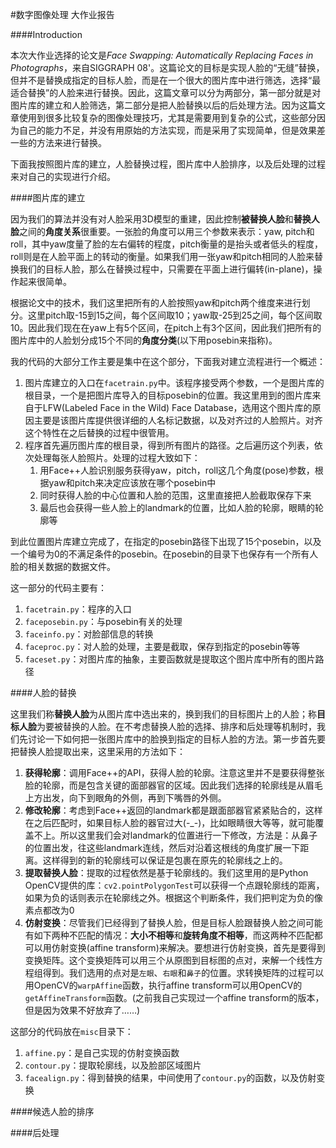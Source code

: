 #数字图像处理 大作业报告

####Introduction

本次大作业选择的论文是*Face Swapping: Automatically Replacing Faces in Photographs*，来自SIGGRAPH 08'。这篇论文的目标是实现人脸的“无缝”替换，但并不是替换成指定的目标人脸，而是在一个很大的图片库中进行筛选，选择“最适合替换”的人脸来进行替换。因此，这篇文章可以分为两部分，第一部分就是对图片库的建立和人脸筛选，第二部分是把人脸替换以后的后处理方法。因为这篇文章使用到很多比较复杂的图像处理技巧，尤其是需要用到复杂的公式，这些部分因为自己的能力不足，并没有用原始的方法实现，而是采用了实现简单，但是效果差一些的方法来进行替换。

下面我按照图片库的建立，人脸替换过程，图片库中人脸排序，以及后处理的过程来对自己的实现进行介绍。

####图片库的建立

因为我们的算法并没有对人脸采用3D模型的重建，因此控制**被替换人脸**和**替换人脸**之间的**角度关系**很重要。一张脸的角度可以用三个参数来表示：yaw, pitch和roll，其中yaw度量了脸的左右偏转的程度，pitch衡量的是抬头或者低头的程度，roll则是在人脸平面上的转动的衡量。如果我们用一张yaw和pitch相同的人脸来替换我们的目标人脸，那么在替换过程中，只需要在平面上进行偏转(in-plane)，操作起来很简单。

根据论文中的技术，我们这里把所有的人脸按照yaw和pitch两个维度来进行划分。这里pitch取-15到15之间，每个区间取10；yaw取-25到25之间，每个区间取10。因此我们现在在yaw上有5个区间，在pitch上有3个区间，因此我们把所有的图片库中的人脸划分成15个不同的**角度分类**(以下用posebin来指称)。

我的代码的大部分工作主要是集中在这个部分，下面我对建立流程进行一个概述：

1. 图片库建立的入口在`facetrain.py`中。该程序接受两个参数，一个是图片库的根目录，一个是把图片库导入的目标posebin的位置。我这里用到的图片库来自于LFW(Labeled Face in the Wild) Face Database，选用这个图片库的原因主要是该图片库提供很详细的人名标记数据，以及对齐过的人脸照片。对齐这个特性在之后替换的过程中很管用。
2. 程序首先遍历图片库的根目录，得到所有图片的路径。之后遍历这个列表，依次处理每张人脸照片。处理的过程大致如下：
    1. 用Face++人脸识别服务获得yaw，pitch，roll这几个角度(pose)参数，根据yaw和pitch来决定应该放在哪个posebin中
    2. 同时获得人脸的中心位置和人脸的范围，这里直接把人脸截取保存下来
    3. 最后也会获得一些人脸上的landmark的位置，比如人脸的轮廓，眼睛的轮廓等

到此位置图片库建立完成了，在指定的posebin路径下出现了15个posebin，以及一个编号为0的不满足条件的posebin。在posebin的目录下也保存有一个所有人脸的相关数据的数据文件。

这一部分的代码主要有：

1. `facetrain.py`：程序的入口
2. `faceposebin.py`：与posebin有关的处理
3. `faceinfo.py`：对脸部信息的转换
4. `faceproc.py`：对人脸的处理，主要是截取，保存到指定的posebin等等
5. `faceset.py`：对图片库的抽象，主要函数就是提取这个图片库中所有的图片路径

####人脸的替换

这里我们称**替换人脸**为从图片库中选出来的，换到我们的目标图片上的人脸；称**目标人脸**为要被替换的人脸。在不考虑替换人脸的选择、排序和后处理等机制时，我们先讨论一下如何把一张图片库中的脸换到指定的目标人脸的方法。第一步首先要把替换人脸提取出来，这里采用的方法如下：

1. **获得轮廓**：调用Face++的API，获得人脸的轮廓。注意这里并不是要获得整张脸的轮廓，而是包含关键的面部器官的区域。因此我们选择的轮廓线是从眉毛上方出发，向下到眼角的外侧，再到下嘴唇的外侧。
2. **修改轮廓**：考虑到Face++返回的landmark都是跟面部器官紧紧贴合的，这样在之后匹配时，如果目标人脸的器官过大(-_-)，比如眼睛很大等等，就可能覆盖不上。所以这里我们会对landmark的位置进行一下修改，方法是：从鼻子的位置出发，往这些landmark连线，然后对沿着这根线的角度扩展一下距离。这样得到的新的轮廓线可以保证是包裹在原先的轮廓线之上的。
3. **提取替换人脸**：提取的过程依然是基于轮廓线的。我们这里用的是Python OpenCV提供的库：`cv2.pointPolygonTest`可以获得一个点跟轮廓线的距离，如果为负的话则表示在轮廓线之外。根据这个判断条件，我们把判定为负的像素点都改为0
4. **仿射变换**：尽管我们已经得到了替换人脸，但是目标人脸跟替换人脸之间可能有如下两种不匹配的情况：**大小不相等**和**旋转角度不相等**，而这两种不匹配都可以用仿射变换(affine transform)来解决。要想进行仿射变换，首先是要得到变换矩阵。这个变换矩阵可以用三个从原图到目标图的点对，来解一个线性方程组得到。我们选用的点对是`左眼`、`右眼`和`鼻子`的位置。求转换矩阵的过程可以用OpenCV的`warpAffine`函数，执行affine transform可以用OpenCV的`getAffineTransform`函数。(之前我自己实现过一个affine transform的版本，但是因为效果不好放弃了……)

这部分的代码放在`misc`目录下：

1. `affine.py`：是自己实现的仿射变换函数
2. `contour.py`：提取轮廓线，以及脸部区域图片
3. `facealign.py`：得到替换的结果，中间使用了`contour.py`的函数，以及仿射变换

####候选人脸的排序

####后处理
